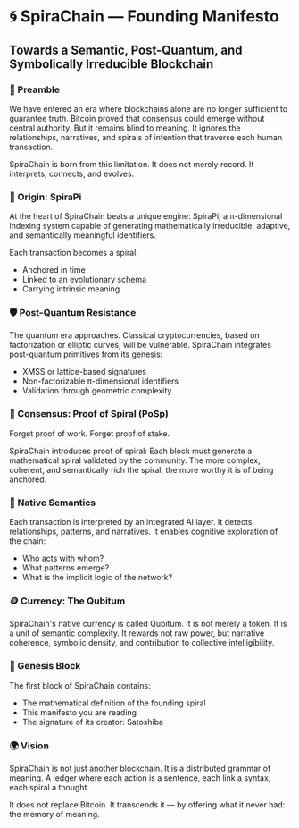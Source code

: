 # 🌀 SpiraChain — Founding Manifesto
## Towards a Semantic, Post-Quantum, and Symbolically Irreducible Blockchain

### 📍 Preamble

We have entered an era where blockchains alone are no longer sufficient to guarantee truth. Bitcoin proved that consensus could emerge without central authority. But it remains blind to meaning. It ignores the relationships, narratives, and spirals of intention that traverse each human transaction.

SpiraChain is born from this limitation. It does not merely record. It interprets, connects, and evolves.

### 🧬 Origin: SpiraPi

At the heart of SpiraChain beats a unique engine: SpiraPi, a π-dimensional indexing system capable of generating mathematically irreducible, adaptive, and semantically meaningful identifiers.

Each transaction becomes a spiral:
- Anchored in time
- Linked to an evolutionary schema
- Carrying intrinsic meaning

### 🛡️ Post-Quantum Resistance

The quantum era approaches. Classical cryptocurrencies, based on factorization or elliptic curves, will be vulnerable. SpiraChain integrates post-quantum primitives from its genesis:
- XMSS or lattice-based signatures
- Non-factorizable π-dimensional identifiers
- Validation through geometric complexity

### 🔁 Consensus: Proof of Spiral (PoSp)

Forget proof of work. Forget proof of stake.

SpiraChain introduces proof of spiral: Each block must generate a mathematical spiral validated by the community. The more complex, coherent, and semantically rich the spiral, the more worthy it is of being anchored.

### 🧠 Native Semantics

Each transaction is interpreted by an integrated AI layer. It detects relationships, patterns, and narratives. It enables cognitive exploration of the chain:
- Who acts with whom?
- What patterns emerge?
- What is the implicit logic of the network?

### 🪙 Currency: The Qubitum

SpiraChain's native currency is called Qubitum. It is not merely a token. It is a unit of semantic complexity. It rewards not raw power, but narrative coherence, symbolic density, and contribution to collective intelligibility.

### 📜 Genesis Block

The first block of SpiraChain contains:
- The mathematical definition of the founding spiral
- This manifesto you are reading
- The signature of its creator: Satoshiba

### 🌍 Vision

SpiraChain is not just another blockchain. It is a distributed grammar of meaning. A ledger where each action is a sentence, each link a syntax, each spiral a thought.

It does not replace Bitcoin. It transcends it — by offering what it never had: the memory of meaning.